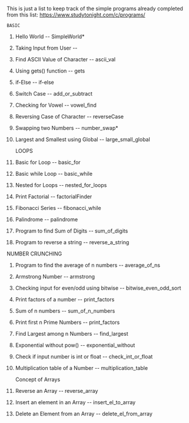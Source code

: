 This is just a list to keep track of the simple programs already completed from this list:
  https://www.studytonight.com/c/programs/

    BASIC
1) Hello World -- SimpleWorld*
2) Taking Input from User -- 
3) Find ASCII Value of Character -- ascii_val
4) Using gets() function -- gets
5) if-Else -- if-else
6) Switch Case -- add_or_subtract
7) Checking for Vowel -- vowel_find
8) Reversing Case of Character -- reverseCase
9) Swapping two Numbers -- number_swap*
10) Largest and Smallest using Global -- large_small_global

    LOOPS
1) Basic for Loop -- basic_for
2) Basic while Loop -- basic_while
3) Nested for Loops -- nested_for_loops
4) Print Factorial -- factorialFinder
5) Fibonacci Series -- fibonacci_while
6) Palindrome -- palindrome
7) Program to find Sum of Digits -- sum_of_digits
8) Program to reverse a string -- reverse_a_string

  NUMBER CRUNCHING
1) Program to find the average of n numbers -- average_of_ns
2) Armstrong Number -- armstrong
3) Checking input for even/odd using bitwise -- bitwise_even_odd_sort
4) Print factors of a number -- print_factors
5) Sum of n numbers -- sum_of_n_numbers
6) Print first n Prime Numbers -- print_factors
7) Find Largest among n Numbers -- find_largest
8) Exponential without pow() -- exponential_without
9) Check if input number is int or float -- check_int_or_float
10) Multiplication table of a Number -- multiplication_table

    Concept of Arrays
1) Reverse an Array -- reverse_array
2) Insert an element in an Array -- insert_el_to_array
3) Delete an Element from an Array -- delete_el_from_array
